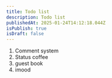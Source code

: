 ```yaml
---
title: Todo list
description: Todo list
publishedAt: 2025-01-24T14:12:18.044Z
isPublish: true
isDraft: false
---
```

1. C﻿omment system
2. Status coffee
3. g﻿uest book
4. i﻿mood